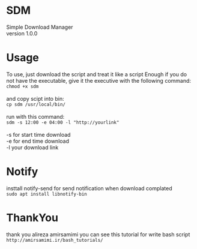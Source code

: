 # SDM
Simple Download Manager</br>
version 1.0.0


# Usage
To use, just download the script and treat it like a script Enough if you do not have the executable, give it the executive with the following command:</br>
`chmod +x sdm`</br>
</br>
and copy scipt into bin:</br>
`cp sdm /usr/local/bin/`</br>
</br>
run with this command:</br>
`sdm -s 12:00 -e 04:00 -l "http://yourlink"`</br>
</br>
-s for start time download</br>
-e for end time download</br>
-l your download link</br>


# Notify
insttall notify-send for send notification when download complated</br>
`sudo apt install libnotify-bin`


# ThankYou
thank you alireza amirsamimi 
you can see this tutorial for write bash script</br>
`http://amirsamimi.ir/bash_tutorials/`


